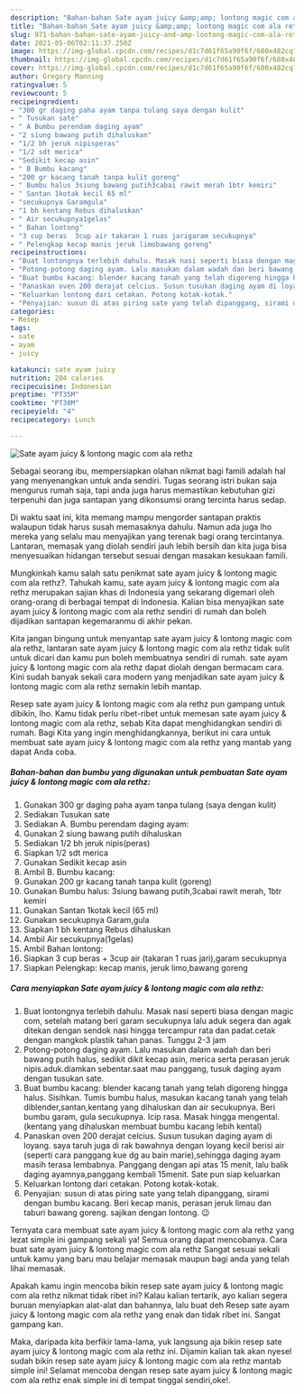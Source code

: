 ```yaml
---
description: "Bahan-bahan Sate ayam juicy &amp;amp; lontong magic com ala rethz yang nikmat Untuk Jualan"
title: "Bahan-bahan Sate ayam juicy &amp;amp; lontong magic com ala rethz yang nikmat Untuk Jualan"
slug: 971-bahan-bahan-sate-ayam-juicy-and-amp-lontong-magic-com-ala-rethz-yang-nikmat-untuk-jualan
date: 2021-05-06T02:11:37.250Z
image: https://img-global.cpcdn.com/recipes/d1c7d61f65a90f6f/680x482cq70/sate-ayam-juicy-lontong-magic-com-ala-rethz-foto-resep-utama.jpg
thumbnail: https://img-global.cpcdn.com/recipes/d1c7d61f65a90f6f/680x482cq70/sate-ayam-juicy-lontong-magic-com-ala-rethz-foto-resep-utama.jpg
cover: https://img-global.cpcdn.com/recipes/d1c7d61f65a90f6f/680x482cq70/sate-ayam-juicy-lontong-magic-com-ala-rethz-foto-resep-utama.jpg
author: Gregory Manning
ratingvalue: 5
reviewcount: 5
recipeingredient:
- "300 gr daging paha ayam tanpa tulang saya dengan kulit"
- " Tusukan sate"
- " A Bumbu perendam daging ayam"
- "2 siung bawang putih dihaluskan"
- "1/2 bh jeruk nipisperas"
- "1/2 sdt merica"
- "Sedikit kecap asin"
- " B Bumbu kacang"
- "200 gr kacang tanah tanpa kulit goreng"
- " Bumbu halus 3siung bawang putih3cabai rawit merah 1btr kemiri"
- " Santan 1kotak kecil 65 ml"
- "secukupnya Garamgula"
- "1 bh kentang Rebus dihaluskan"
- " Air secukupnya1gelas"
- " Bahan lontong"
- "3 cup beras  3cup air takaran 1 ruas jarigaram secukupnya"
- " Pelengkap kecap manis jeruk limobawang goreng"
recipeinstructions:
- "Buat lontongnya terlebih dahulu. Masak nasi seperti biasa dengan magic com, setelah matang beri garam secukupnya lalu aduk segera dan agak ditekan dengan sendok nasi hingga tercampur rata dan padat.cetak dengan mangkok plastik tahan panas. Tunggu 2-3 jam"
- "Potong-potong daging ayam. Lalu masukan dalam wadah dan beri bawang putih halus, sedikit dikit kecap asin, merica serta perasan jeruk nipis.aduk.diamkan sebentar.saat mau panggang, tusuk daging ayam dengan tusukan sate."
- "Buat bumbu kacang: blender kacang tanah yang telah digoreng hingga halus. Sisihkan. Tumis bumbu halus, masukan kacang tanah yang telah diblender,santan,kentang yang dihaluskan dan air secukupnya. Beri bumbu garam, gula secukupnya. Icip rasa. Masak hingga mengental. (kentang yang dihaluskan membuat bumbu kacang lebih kental)"
- "Panaskan oven 200 derajat celcius. Susun tusukan daging ayam di loyang. saya taruh juga di rak bawahnya dengan loyang kecil berisi air (seperti cara panggang kue dg au bain marie),sehingga daging ayam masih terasa lembabnya. Panggang dengan api atas 15 menit, lalu balik daging ayamnya,panggang kembali 15menit. Sate pun siap keluarkan"
- "Keluarkan lontong dari cetakan. Potong kotak-kotak."
- "Penyajian: susun di atas piring sate yang telah dipanggang, sirami dengan bumbu kacang. Beri kecap manis, perasan jeruk limau dan taburi bawang goreng. sajikan dengan lontong. 😉"
categories:
- Resep
tags:
- sate
- ayam
- juicy

katakunci: sate ayam juicy 
nutrition: 204 calories
recipecuisine: Indonesian
preptime: "PT35M"
cooktime: "PT30M"
recipeyield: "4"
recipecategory: Lunch

---
```



![Sate ayam juicy &amp; lontong magic com ala rethz](https://img-global.cpcdn.com/recipes/d1c7d61f65a90f6f/680x482cq70/sate-ayam-juicy-lontong-magic-com-ala-rethz-foto-resep-utama.jpg)

Sebagai seorang ibu, mempersiapkan olahan nikmat bagi famili adalah hal yang menyenangkan untuk anda sendiri. Tugas seorang istri bukan saja mengurus rumah saja, tapi anda juga harus memastikan kebutuhan gizi terpenuhi dan juga santapan yang dikonsumsi orang tercinta harus sedap.

Di waktu  saat ini, kita memang mampu mengorder santapan praktis walaupun tidak harus susah memasaknya dahulu. Namun ada juga lho mereka yang selalu mau menyajikan yang terenak bagi orang tercintanya. Lantaran, memasak yang diolah sendiri jauh lebih bersih dan kita juga bisa menyesuaikan hidangan tersebut sesuai dengan masakan kesukaan famili. 



Mungkinkah kamu salah satu penikmat sate ayam juicy &amp; lontong magic com ala rethz?. Tahukah kamu, sate ayam juicy &amp; lontong magic com ala rethz merupakan sajian khas di Indonesia yang sekarang digemari oleh orang-orang di berbagai tempat di Indonesia. Kalian bisa menyajikan sate ayam juicy &amp; lontong magic com ala rethz sendiri di rumah dan boleh dijadikan santapan kegemaranmu di akhir pekan.

Kita jangan bingung untuk menyantap sate ayam juicy &amp; lontong magic com ala rethz, lantaran sate ayam juicy &amp; lontong magic com ala rethz tidak sulit untuk dicari dan kamu pun boleh membuatnya sendiri di rumah. sate ayam juicy &amp; lontong magic com ala rethz dapat diolah dengan bermacam cara. Kini sudah banyak sekali cara modern yang menjadikan sate ayam juicy &amp; lontong magic com ala rethz semakin lebih mantap.

Resep sate ayam juicy &amp; lontong magic com ala rethz pun gampang untuk dibikin, lho. Kamu tidak perlu ribet-ribet untuk memesan sate ayam juicy &amp; lontong magic com ala rethz, sebab Kita dapat menghidangkan sendiri di rumah. Bagi Kita yang ingin menghidangkannya, berikut ini cara untuk membuat sate ayam juicy &amp; lontong magic com ala rethz yang mantab yang dapat Anda coba.

<!--inarticleads1-->

##### Bahan-bahan dan bumbu yang digunakan untuk pembuatan Sate ayam juicy &amp; lontong magic com ala rethz:

1. Gunakan 300 gr daging paha ayam tanpa tulang (saya dengan kulit)
1. Sediakan  Tusukan sate
1. Sediakan  A. Bumbu perendam daging ayam:
1. Gunakan 2 siung bawang putih dihaluskan
1. Sediakan 1/2 bh jeruk nipis(peras)
1. Siapkan 1/2 sdt merica
1. Gunakan Sedikit kecap asin
1. Ambil  B. Bumbu kacang:
1. Gunakan 200 gr kacang tanah tanpa kulit (goreng)
1. Gunakan  Bumbu halus: 3siung bawang putih,3cabai rawit merah, 1btr kemiri
1. Gunakan  Santan 1kotak kecil (65 ml)
1. Gunakan secukupnya Garam,gula
1. Siapkan 1 bh kentang Rebus dihaluskan
1. Ambil  Air secukupnya(1gelas)
1. Ambil  Bahan lontong:
1. Siapkan 3 cup beras + 3cup air (takaran 1 ruas jari),garam secukupnya
1. Siapkan  Pelengkap: kecap manis, jeruk limo,bawang goreng




<!--inarticleads2-->

##### Cara menyiapkan Sate ayam juicy &amp; lontong magic com ala rethz:

1. Buat lontongnya terlebih dahulu. Masak nasi seperti biasa dengan magic com, setelah matang beri garam secukupnya lalu aduk segera dan agak ditekan dengan sendok nasi hingga tercampur rata dan padat.cetak dengan mangkok plastik tahan panas. Tunggu 2-3 jam
1. Potong-potong daging ayam. Lalu masukan dalam wadah dan beri bawang putih halus, sedikit dikit kecap asin, merica serta perasan jeruk nipis.aduk.diamkan sebentar.saat mau panggang, tusuk daging ayam dengan tusukan sate.
1. Buat bumbu kacang: blender kacang tanah yang telah digoreng hingga halus. Sisihkan. Tumis bumbu halus, masukan kacang tanah yang telah diblender,santan,kentang yang dihaluskan dan air secukupnya. Beri bumbu garam, gula secukupnya. Icip rasa. Masak hingga mengental. (kentang yang dihaluskan membuat bumbu kacang lebih kental)
1. Panaskan oven 200 derajat celcius. Susun tusukan daging ayam di loyang. saya taruh juga di rak bawahnya dengan loyang kecil berisi air (seperti cara panggang kue dg au bain marie),sehingga daging ayam masih terasa lembabnya. Panggang dengan api atas 15 menit, lalu balik daging ayamnya,panggang kembali 15menit. Sate pun siap keluarkan
1. Keluarkan lontong dari cetakan. Potong kotak-kotak.
1. Penyajian: susun di atas piring sate yang telah dipanggang, sirami dengan bumbu kacang. Beri kecap manis, perasan jeruk limau dan taburi bawang goreng. sajikan dengan lontong. 😉




Ternyata cara membuat sate ayam juicy &amp; lontong magic com ala rethz yang lezat simple ini gampang sekali ya! Semua orang dapat mencobanya. Cara buat sate ayam juicy &amp; lontong magic com ala rethz Sangat sesuai sekali untuk kamu yang baru mau belajar memasak maupun bagi anda yang telah lihai memasak.

Apakah kamu ingin mencoba bikin resep sate ayam juicy &amp; lontong magic com ala rethz nikmat tidak ribet ini? Kalau kalian tertarik, ayo kalian segera buruan menyiapkan alat-alat dan bahannya, lalu buat deh Resep sate ayam juicy &amp; lontong magic com ala rethz yang enak dan tidak ribet ini. Sangat gampang kan. 

Maka, daripada kita berfikir lama-lama, yuk langsung aja bikin resep sate ayam juicy &amp; lontong magic com ala rethz ini. Dijamin kalian tak akan nyesel sudah bikin resep sate ayam juicy &amp; lontong magic com ala rethz mantab simple ini! Selamat mencoba dengan resep sate ayam juicy &amp; lontong magic com ala rethz enak simple ini di tempat tinggal sendiri,oke!.

